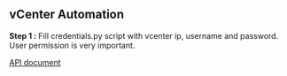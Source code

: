 ## vCenter Automation

**Step 1 :** Fill credentials.py script with vcenter ip, username and password. User permission is very important.

[API document](https://developer.vmware.com/apis/vsphere-automation/latest/vcenter/)

